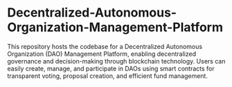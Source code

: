 # Decentralized-Autonomous-Organization-Management-Platform
This repository hosts the codebase for a Decentralized Autonomous Organization (DAO) Management Platform, enabling decentralized governance and decision-making through blockchain technology. Users can easily create, manage, and participate in DAOs using smart contracts for transparent voting, proposal creation, and efficient fund management.
